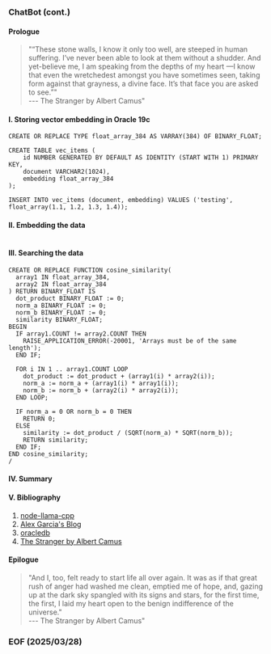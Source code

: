 ### ChatBot (cont.)


#### Prologue 
> "“These stone walls, I know it only too well, are steeped in human suffering. I’ve never been able to look at them without a shudder. And yet-believe me, I am speaking from the depths of my heart —I know that even the wretchedest amongst you have sometimes seen, taking form against that grayness, a divine face. It’s that face you are asked to see.”" <br />--- The Stranger by Albert Camus"


#### I. Storing vector embedding in Oracle 19c
```
CREATE OR REPLACE TYPE float_array_384 AS VARRAY(384) OF BINARY_FLOAT;

CREATE TABLE vec_items (
    id NUMBER GENERATED BY DEFAULT AS IDENTITY (START WITH 1) PRIMARY KEY,
    document VARCHAR2(1024),
    embedding float_array_384
);

INSERT INTO vec_items (document, embedding) VALUES ('testing', float_array(1.1, 1.2, 1.3, 1.4));
```


#### II. Embedding the data 
```
```

#### III. Searching the data 
```
CREATE OR REPLACE FUNCTION cosine_similarity(
  array1 IN float_array_384,
  array2 IN float_array_384
) RETURN BINARY_FLOAT IS
  dot_product BINARY_FLOAT := 0;
  norm_a BINARY_FLOAT := 0;
  norm_b BINARY_FLOAT := 0;
  similarity BINARY_FLOAT;
BEGIN
  IF array1.COUNT != array2.COUNT THEN
    RAISE_APPLICATION_ERROR(-20001, 'Arrays must be of the same length');
  END IF;

  FOR i IN 1 .. array1.COUNT LOOP
    dot_product := dot_product + (array1(i) * array2(i));
    norm_a := norm_a + (array1(i) * array1(i));
    norm_b := norm_b + (array2(i) * array2(i));
  END LOOP;

  IF norm_a = 0 OR norm_b = 0 THEN
    RETURN 0;
  ELSE
    similarity := dot_product / (SQRT(norm_a) * SQRT(norm_b));
    RETURN similarity;
  END IF;
END cosine_similarity;
/
```


#### IV. Summary 


#### V. Bibliography
1. [node-llama-cpp](https://www.npmjs.com/package/node-llama-cpp)
2. [Alex Garcia's Blog](https://alexgarcia.xyz/blog/)
3. [oracledb](https://www.npmjs.com/package/oracledb)
4. [The Stranger by Albert Camus](https://www.macobo.com/essays/epdf/CAMUS,%20Albert%20-%20The%20Stranger.pdf)


#### Epilogue
> "And I, too, felt ready to start life all over again. It was as if that great rush of anger had washed me clean, emptied me of hope, and, gazing up at the dark sky spangled with its signs and stars, for the first time, the first, I laid my heart open to the benign indifference of the universe." <br />--- The Stranger by Albert Camus"


### EOF (2025/03/28)
